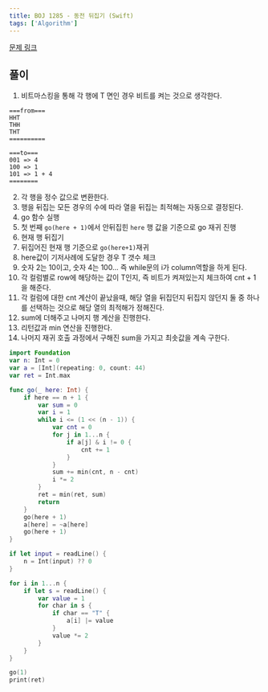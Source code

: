 ```yaml
---
title: BOJ 1285 - 동전 뒤집기 (Swift)
tags: ['Algorithm']
---
```


[문제 링크](https://www.acmicpc.net/problem/1285)

## 풀이

1. 비트마스킹을 통해 각 행에 T 면인 경우 비트를 켜는 것으로 생각한다.

```text
===from===
HHT
THH
THT
==========

===to===
001 => 4
100 => 1
101 => 1 + 4
========
```

2. 각 행을 정수 값으로 변환한다.
3. 행을 뒤집는 모든 경우의 수에 따라 열을 뒤집는 최적해는 자동으로 결정된다.
4. go 함수 실행
5. 첫 번째 `go(here + 1)`에서 안뒤집힌 `here` 행 값을 기준으로 go 재귀 진행
6. 현재 행 뒤집기
7. 뒤집어진 현재 행 기준으로 `go(here+1)`재귀
8. here값이 기저사례에 도달한 경우 T 갯수 체크
9. 숫자 2는 10이고, 숫자 4는 100... 즉 while문의 i가 column역할을 하게 된다.
10. 각 컬럼별로 row에 해당하는 값이 T인지, 즉 비트가 켜져있는지 체크하여 cnt + 1을 해준다.
11. 각 컬럼에 대한 cnt 계산이 끝났을때, 해당 열을 뒤집던지 뒤집지 않던지 둘 중 하나를 선택하는 것으로 해당 열의 최적해가 정해진다.
12. sum에 더해주고 나머지 행 계산을 진행한다.
13. 리턴값과 min 연산을 진행한다.
14. 나머지 재귀 호출 과정에서 구해진 sum을 가지고 최솟값을 계속 구한다.

```swift
import Foundation
var n: Int = 0
var a = [Int](repeating: 0, count: 44)
var ret = Int.max

func go(_ here: Int) {
    if here == n + 1 {
        var sum = 0
        var i = 1
        while i <= (1 << (n - 1)) {
            var cnt = 0
            for j in 1...n {
                if a[j] & i != 0 {
                    cnt += 1
                }
            }
            sum += min(cnt, n - cnt)
            i *= 2
        }
        ret = min(ret, sum)
        return
    }
    go(here + 1)
    a[here] = ~a[here]
    go(here + 1)
}

if let input = readLine() {
    n = Int(input) ?? 0
}

for i in 1...n {
    if let s = readLine() {
        var value = 1
        for char in s {
            if char == "T" {
                a[i] |= value
            }
            value *= 2
        }
    }
}

go(1)
print(ret)
```
